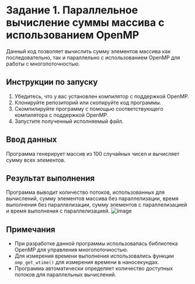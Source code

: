 # Задание 1. Параллельное вычисление суммы массива с использованием OpenMP

Данный код позволяет вычислить сумму элементов массива как последовательно, так и параллельно с использованием OpenMP для работы с многопоточностью.

## Инструкции по запуску

1. Убедитесь, что у вас установлен компилятор с поддержкой OpenMP.
2. Клонируйте репозиторий или скопируйте код программы.
3. Скомпилируйте программу с помощью соответствующего компилятора с поддержкой OpenMP.
4. Запустите полученный исполняемый файл.

## Ввод данных

Программа генерирует массив из 100 случайных чисел и вычисляет сумму всех элементов.

## Результат выполнения

Программа выводит количество потоков, использованных для вычислений, сумму элементов массива без параллелизации, время выполнения без параллелизации, сумму элементов с параллелизацией и время выполнения с параллелизацией.
![image](https://github.com/Yoshi31/paralel_computing_0603/assets/62884580/b587507b-629b-44ac-8941-0cee7afb699e)


## Примечания

- При разработке данной программы использовалась библиотека OpenMP для управления многопоточностью.
- Для измерения времени выполнения использовались функции `omp_get_wtime()` для измерения времени в наносекундах.
- Программа автоматически определяет количество доступных потоков для параллельных вычислений.

